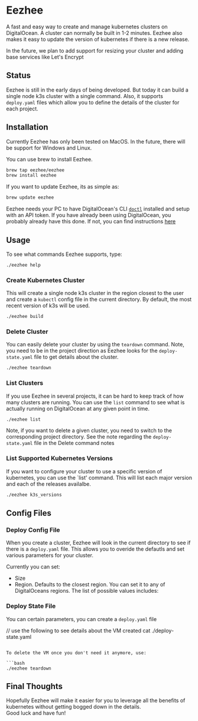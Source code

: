 # Eezhee

A fast and easy way to create and manage kubernetes clusters on DigitalOcean.  A cluster can normally be built in 1-2 minutes.  Eezhee also makes it easy to update the version of kubernetes if there is a new release.

In the future, we plan to add support for resizing your cluster and adding base services like Let's Encrypt

## Status

Eezhee is still in the early days of being developed. But today it can build a single node k3s cluster with a single command.  Also, it supports `deploy.yaml` files which allow you to define the details of the cluster for each project.

## Installation

Currently Eezhee has only been tested on MacOS.  In the future, there will be support for Windows and Linux.

You can use brew to install Eezhee.  

```bash
brew tap eezhee/eezhee
brew install eezhee
```

If you want to update Eezhee, its as simple as:

```bash
brew update eezhee
```

Eezhee needs your PC to have DigitalOcean's CLI [`doctl`](https://www.digitalocean.com/docs/apis-clis/doctl/) installed and setup with an API token. If you have already been using DigitalOcean, you probably already have this done.  If not, you can find instructions [here](https://www.digitalocean.com/docs/apis-clis/doctl/how-to/install/)

## Usage

To see what commands Eezhee supports, type:

```bash
./eezhee help
```

### Create Kubernetes Cluster

This will create a single node k3s cluster in the region closest to the user and create a `kubectl` config file in the current directory.  By default, the most recent version of k3s will be used.

```bash
./eezhee build
```

### Delete Cluster

You can easily delete your cluster by using the `teardown` command.  Note, you need to be in the project direction as Eezhee looks for the `deploy-state.yaml` file to get details about the cluster.

```bash
./eezhee teardown
```

### List Clusters

If you use Eezhee in several projects, it can be hard to keep track of how many clusters are running.  You can use the `list` command to see what is actually running on DigitalOcean at any given point in time.

```bash
./eezhee list
```

Note, if you want to delete a given cluster, you need to switch to the corresponding project directory. See the note regarding the `deploy-state.yaml` file in the Delete command notes

### List Supported Kubernetes Versions 

If you want to configure your cluster to use a specific version of kubernetes, you can use the `list' command.  This will list each major version and each of the releases availalbe.

```bash
./eezhee k3s_versions
```

## Config Files

### Deploy Config File

When you create a cluster, Eezhee will look in the current directory to see if there is a `deploy.yaml` file.  This allows you to overide the defautls and set various parameters for your cluster.

Currently you can set:

- Size
- Region.  Defaults to the closest region.  You can set it to any of DigitalOceans regions.  The list of possible values includes: 

### Deploy State File

You can 
certain parameters, you can create a `deploy.yaml` file

// use the following to see details about the VM created
cat ./deploy-state.yaml
```

To delete the VM once you don't need it anymore, use:

```bash
./eezhee teardown
```

## Final Thoughts

Hopefully Eezhee will make it easier for you to leverage all the benefits of kubernetes without getting bogged down in the details.  
Good luck and have fun!
